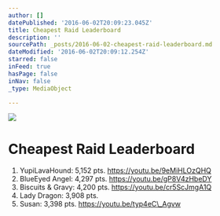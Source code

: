 ```yaml
---
author: []
datePublished: '2016-06-02T20:09:23.045Z'
title: Cheapest Raid Leaderboard
description: ''
sourcePath: _posts/2016-06-02-cheapest-raid-leaderboard.md
dateModified: '2016-06-02T20:09:12.254Z'
starred: false
inFeed: true
hasPage: false
inNav: false
_type: MediaObject

---
```

![](https://the-grid-user-content.s3-us-west-2.amazonaws.com/c18f206b-eb65-451d-80fb-0ea76cf97df5.jpg)

# Cheapest Raid Leaderboard

1. YupiLavaHound: 5,152 pts. https://youtu.be/9eMiHLOzQHQ
2. BlueEyed Angel: 4,297 pts. https://youtu.be/gP8V4zHbeDY
3. Biscuits & Gravy: 4,200 pts. https://youtu.be/cr5ScJmgA1Q
4. Lady Dragon: 3,908 pts.
5. Susan: 3,398 pts. https://youtu.be/typ4eC\_Agvw